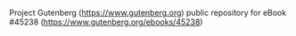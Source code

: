 Project Gutenberg (https://www.gutenberg.org) public repository for eBook #45238 (https://www.gutenberg.org/ebooks/45238)
